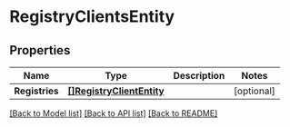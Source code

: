 # RegistryClientsEntity

## Properties

Name | Type | Description | Notes
------------ | ------------- | ------------- | -------------
**Registries** | [**[]RegistryClientEntity**](RegistryClientEntity.md) |  | [optional] 

[[Back to Model list]](../README.md#documentation-for-models) [[Back to API list]](../README.md#documentation-for-api-endpoints) [[Back to README]](../README.md)


